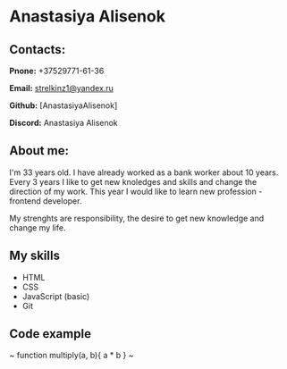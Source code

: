  # Anastasiya Alisenok

 ## Contacts:

 **Pnone:** +37529771-61-36

 **Email:** strelkinz1@yandex.ru

 **Github:** [AnastasiyaAlisenok]

 **Discord:** Anastasiya Alisenok

 ## About me:
  I'm 33 years old. I have already worked as a bank worker about 10 years. Every 3 years I like to get new knoledges and skills and change the direction of my work. This year I would like to learn new profession - frontend developer.

  My strenghts are responsibility, the desire to get new knowledge and change my life. 

  ## My skills

  * HTML
  * CSS
  * JavaScript (basic)
  * Git

  ## Code example

  ~ function multiply(a, b){
    a * b
    } ~